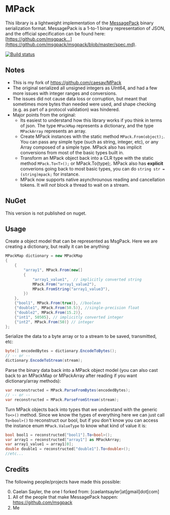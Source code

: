 MPack   
=====
This library is a lightweight implementation of the [MessagePack](http://msgpack.org/) binary serialization format. MessagePack is a 1-to-1 binary representation of JSON, and the official specification can be found here: [https://github.com/msgpack...](https://github.com/msgpack/msgpack/blob/master/spec.md).

[![Build status](https://ci.appveyor.com/api/projects/status/d5d1ry9a53x6vaqu?svg=true)](https://ci.appveyor.com/project/bcristian/mpack)

Notes
-----
* This is my fork of https://github.com/caesay/MPack
* The original serialized all unsigned integers as UInt64, and had a few more issues with integer ranges and conversions.
* The issues did not cause data loss or corruption, but meant that sometimes more bytes than needed were used, and shape checking (e.g. as part of a protocol validation) was hindered.
* Major points from the original:
    * Its easiest to understand how this library works if you think in terms of json. The type `MPackMap` represents a dictionary, and the type `MPackArray` represents an array. 
    * Create MPack instances with the static method `MPack.From(object);`. You can pass any simple type (such as string, integer, etc), or any Array composed of a simple type. MPack also has implicit conversions from most of the basic types built in.
    * Transform an MPack object back into a CLR type with the static method `MPack.To<T>();` or MPack.To(type);. MPack also has **explicit** converions going back to most basic types, you can do `string str = (string)mpack;` for instance.
    * MPack now supports native asynchrounous reading and cancellation tokens. It will *not* block a thread to wait on a stream.

NuGet
-----
This version is not published on nuget.

Usage
-----
Create a object model that can be represented as MsgPack. Here we are creating a dictionary, but really it can be anything:
```csharp
MPackMap dictionary = new MPackMap
{
    {
        "array1", MPack.From(new[]
        {
            "array1_value1",  // implicitly converted string
            MPack.From("array1_value2"),
            MPack.FromString("array1_value3"),
        })
    },
    {"bool1", MPack.From(true)}, //boolean
    {"double1", MPack.From(50.5)}, //single-precision float
    {"double2", MPack.From(15.2)},
    {"int1", 50505}, // implicitly converted integer
    {"int2", MPack.From(50)} // integer
};
```
Serialize the data to a byte array or to a stream to be saved, transmitted, etc:
```csharp
byte[] encodedBytes = dictionary.EncodeToBytes();
// -- or --
dictionary.EncodeToStream(stream);
```
Parse the binary data back into a MPack object model (you can also cast back to an MPackMap or MPackArray after reading if you want dictionary/array methods):
```csharp
var reconstructed = MPack.ParseFromBytes(encodedBytes);
// -- or --
var reconstructed = MPack.ParseFromStream(stream);
```
Turn MPack objects back into types that we understand with the generic `To<>()` method. Since we know the types of everything here we can just call `To<bool>()` to reconstruct our bool, but if you don't know you can access the instance enum `MPack.ValueType` to know what kind of value it is:
```csharp
bool bool1 = reconstructed["bool1"].To<bool>();
var array1 = reconstructed["array1"] as MPackArray;
var array1_value1 = array1[0];
double double1 = reconstructed["double1"].To<double>();
//etc...
```

Credits
-------
The following people/projects have made this possible:

0. Caelan Sayler, the one I forked from: [caelantsayler]at[gmail]dot[com]
0. All of the people that make MessagePack happen: https://github.com/msgpack
0. Me
